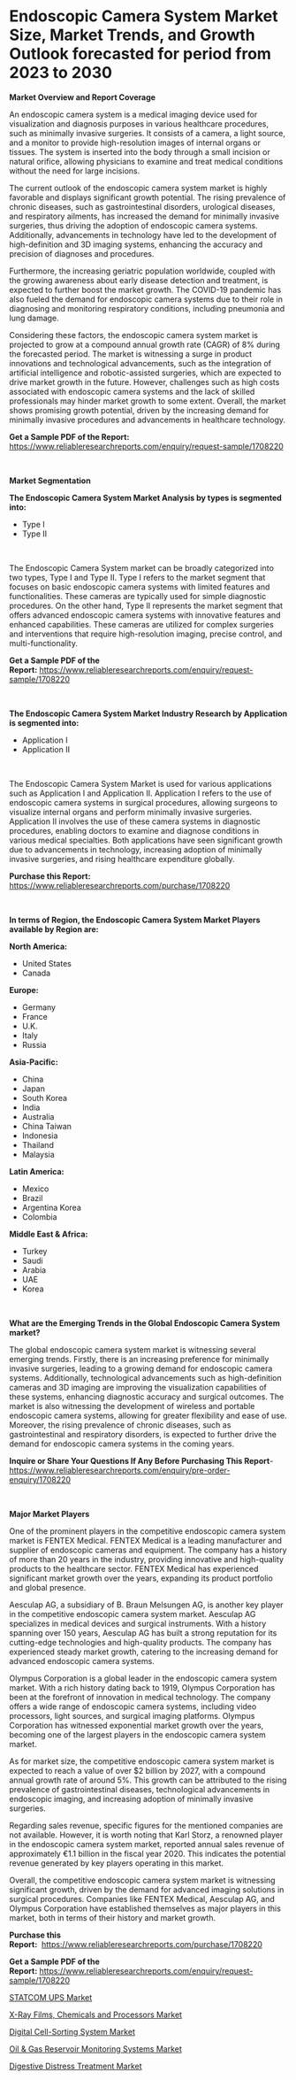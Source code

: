 <p><h1>Endoscopic Camera System Market Size, Market Trends, and Growth Outlook forecasted for period from 2023 to 2030</h1></p><p><strong>Market Overview and Report Coverage</strong></p>
<p><p>An endoscopic camera system is a medical imaging device used for visualization and diagnosis purposes in various healthcare procedures, such as minimally invasive surgeries. It consists of a camera, a light source, and a monitor to provide high-resolution images of internal organs or tissues. The system is inserted into the body through a small incision or natural orifice, allowing physicians to examine and treat medical conditions without the need for large incisions.</p><p>The current outlook of the endoscopic camera system market is highly favorable and displays significant growth potential. The rising prevalence of chronic diseases, such as gastrointestinal disorders, urological diseases, and respiratory ailments, has increased the demand for minimally invasive surgeries, thus driving the adoption of endoscopic camera systems. Additionally, advancements in technology have led to the development of high-definition and 3D imaging systems, enhancing the accuracy and precision of diagnoses and procedures.</p><p>Furthermore, the increasing geriatric population worldwide, coupled with the growing awareness about early disease detection and treatment, is expected to further boost the market growth. The COVID-19 pandemic has also fueled the demand for endoscopic camera systems due to their role in diagnosing and monitoring respiratory conditions, including pneumonia and lung damage.</p><p>Considering these factors, the endoscopic camera system market is projected to grow at a compound annual growth rate (CAGR) of 8% during the forecasted period. The market is witnessing a surge in product innovations and technological advancements, such as the integration of artificial intelligence and robotic-assisted surgeries, which are expected to drive market growth in the future. However, challenges such as high costs associated with endoscopic camera systems and the lack of skilled professionals may hinder market growth to some extent. Overall, the market shows promising growth potential, driven by the increasing demand for minimally invasive procedures and advancements in healthcare technology.</p></p>
<p><strong>Get a Sample PDF of the Report:</strong> <a href="https://www.reliableresearchreports.com/enquiry/request-sample/1708220">https://www.reliableresearchreports.com/enquiry/request-sample/1708220</a></p>
<p>&nbsp;</p>
<p><strong>Market Segmentation</strong></p>
<p><strong>The Endoscopic Camera System Market Analysis by types is segmented into:</strong></p>
<p><ul><li>Type I</li><li>Type II</li></ul></p>
<p>&nbsp;</p>
<p><p>The Endoscopic Camera System market can be broadly categorized into two types, Type I and Type II. Type I refers to the market segment that focuses on basic endoscopic camera systems with limited features and functionalities. These cameras are typically used for simple diagnostic procedures. On the other hand, Type II represents the market segment that offers advanced endoscopic camera systems with innovative features and enhanced capabilities. These cameras are utilized for complex surgeries and interventions that require high-resolution imaging, precise control, and multi-functionality.</p></p>
<p><strong>Get a Sample PDF of the Report:</strong>&nbsp;<a href="https://www.reliableresearchreports.com/enquiry/request-sample/1708220">https://www.reliableresearchreports.com/enquiry/request-sample/1708220</a></p>
<p>&nbsp;</p>
<p><strong>The Endoscopic Camera System Market Industry Research by Application is segmented into:</strong></p>
<p><ul><li>Application I</li><li>Application II</li></ul></p>
<p>&nbsp;</p>
<p><p>The Endoscopic Camera System Market is used for various applications such as Application I and Application II. Application I refers to the use of endoscopic camera systems in surgical procedures, allowing surgeons to visualize internal organs and perform minimally invasive surgeries. Application II involves the use of these camera systems in diagnostic procedures, enabling doctors to examine and diagnose conditions in various medical specialties. Both applications have seen significant growth due to advancements in technology, increasing adoption of minimally invasive surgeries, and rising healthcare expenditure globally.</p></p>
<p><strong>Purchase this Report:</strong>&nbsp; <a href="https://www.reliableresearchreports.com/purchase/1708220">https://www.reliableresearchreports.com/purchase/1708220</a></p>
<p>&nbsp;</p>
<p><strong>In terms of Region, the Endoscopic Camera System Market Players available by Region are:</strong></p>
<p>
    <p> <strong> North America: </strong>
        <ul>
            <li>United States</li>
            <li>Canada</li>
        </ul>
        </p> 
    <p> <strong> Europe: </strong>
        <ul>
            <li>Germany</li>
            <li>France</li>
            <li>U.K.</li>
            <li>Italy</li>
            <li>Russia</li>
        </ul>
        </p> 
    <p> <strong> Asia-Pacific: </strong>
        <ul>
            <li>China</li>
            <li>Japan</li>
            <li>South Korea</li>
            <li>India</li>
            <li>Australia</li>
            <li>China Taiwan</li>
            <li>Indonesia</li>
            <li>Thailand</li>
            <li>Malaysia</li>
        </ul>
        </p> 
    <p> <strong> Latin America: </strong>
        <ul>
            <li>Mexico</li>
            <li>Brazil</li>
            <li>Argentina Korea</li>
            <li>Colombia</li>
        </ul>
        </p> 
    <p> <strong> Middle East & Africa: </strong>
        <ul>
            <li>Turkey</li>
            <li>Saudi</li>
            <li>Arabia</li>
            <li>UAE</li>
            <li>Korea</li>
        </ul>
    </p>
    </p>
<p>&nbsp;</p>
<p><strong>What are the Emerging Trends in the Global Endoscopic Camera System market?</strong></p>
<p><p>The global endoscopic camera system market is witnessing several emerging trends. Firstly, there is an increasing preference for minimally invasive surgeries, leading to a growing demand for endoscopic camera systems. Additionally, technological advancements such as high-definition cameras and 3D imaging are improving the visualization capabilities of these systems, enhancing diagnostic accuracy and surgical outcomes. The market is also witnessing the development of wireless and portable endoscopic camera systems, allowing for greater flexibility and ease of use. Moreover, the rising prevalence of chronic diseases, such as gastrointestinal and respiratory disorders, is expected to further drive the demand for endoscopic camera systems in the coming years.</p></p>
<p><strong>Inquire or Share Your Questions If Any Before Purchasing This Report</strong>- <a href="https://www.reliableresearchreports.com/enquiry/pre-order-enquiry/1708220">https://www.reliableresearchreports.com/enquiry/pre-order-enquiry/1708220</a></p>
<p>&nbsp;</p>
<p><strong>Major Market Players</strong></p>
<p><p>One of the prominent players in the competitive endoscopic camera system market is FENTEX Medical. FENTEX Medical is a leading manufacturer and supplier of endoscopic cameras and equipment. The company has a history of more than 20 years in the industry, providing innovative and high-quality products to the healthcare sector. FENTEX Medical has experienced significant market growth over the years, expanding its product portfolio and global presence.</p><p>Aesculap AG, a subsidiary of B. Braun Melsungen AG, is another key player in the competitive endoscopic camera system market. Aesculap AG specializes in medical devices and surgical instruments. With a history spanning over 150 years, Aesculap AG has built a strong reputation for its cutting-edge technologies and high-quality products. The company has experienced steady market growth, catering to the increasing demand for advanced endoscopic camera systems.</p><p>Olympus Corporation is a global leader in the endoscopic camera system market. With a rich history dating back to 1919, Olympus Corporation has been at the forefront of innovation in medical technology. The company offers a wide range of endoscopic camera systems, including video processors, light sources, and surgical imaging platforms. Olympus Corporation has witnessed exponential market growth over the years, becoming one of the largest players in the endoscopic camera system market.</p><p>As for market size, the competitive endoscopic camera system market is expected to reach a value of over $2 billion by 2027, with a compound annual growth rate of around 5%. This growth can be attributed to the rising prevalence of gastrointestinal diseases, technological advancements in endoscopic imaging, and increasing adoption of minimally invasive surgeries.</p><p>Regarding sales revenue, specific figures for the mentioned companies are not available. However, it is worth noting that Karl Storz, a renowned player in the endoscopic camera system market, reported annual sales revenue of approximately €1.1 billion in the fiscal year 2020. This indicates the potential revenue generated by key players operating in this market.</p><p>Overall, the competitive endoscopic camera system market is witnessing significant growth, driven by the demand for advanced imaging solutions in surgical procedures. Companies like FENTEX Medical, Aesculap AG, and Olympus Corporation have established themselves as major players in this market, both in terms of their history and market growth.</p></p>
<p><strong>Purchase this Report:</strong>&nbsp;&nbsp;<a href="https://www.reliableresearchreports.com/purchase/1708220">https://www.reliableresearchreports.com/purchase/1708220</a></p>
<p></p>
<p><strong>Get a Sample PDF of the Report:</strong>&nbsp;<a href="https://www.reliableresearchreports.com/enquiry/request-sample/1708220">https://www.reliableresearchreports.com/enquiry/request-sample/1708220</a></p>
<p><p><a href="https://medium.com/@cierrahayes645/statcom-ups-market-trends-forecast-and-competitive-analysis-to-2030-8f6480ac55f7">STATCOM UPS Market</a></p><p><a href="https://www.linkedin.com/pulse/x-ray-films-chemicals-processors-market-size-growth-forecast-0nxke/">X-Ray Films, Chemicals and Processors Market</a></p><p><a href="https://www.linkedin.com/pulse/digital-cell-sorting-system-market-share-amp-new-trends-yfeoe/">Digital Cell-Sorting System Market</a></p><p><a href="https://medium.com/@joanacasper19/oil-gas-reservoir-monitoring-systems-market-share-evolution-and-market-growth-trends-2023-2030-a64b12e4d53c">Oil & Gas Reservoir Monitoring Systems Market</a></p><p><a href="https://www.linkedin.com/pulse/digestive-distress-treatment-market-size-share-global-g1rte/">Digestive Distress Treatment Market</a></p></p>